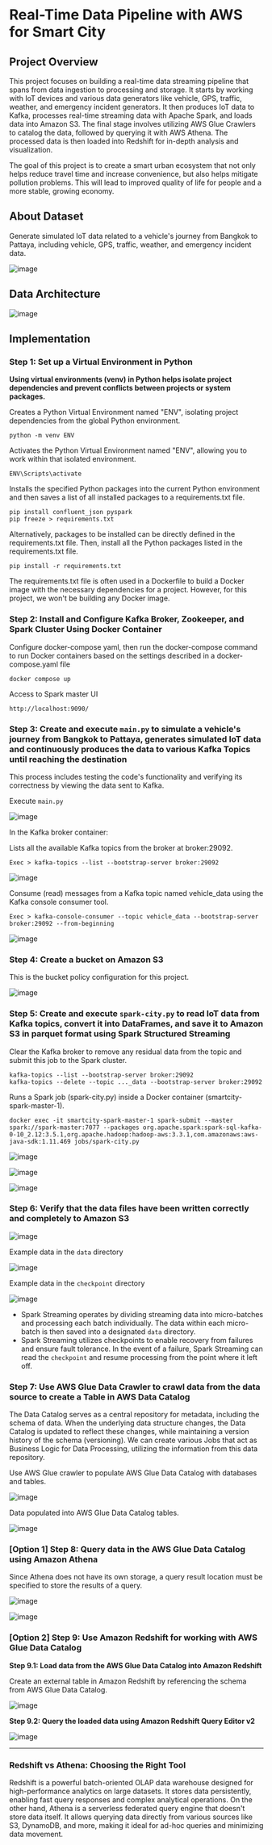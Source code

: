 # Real-Time Data Pipeline with AWS for Smart City
## Project Overview
This project focuses on building a real-time data streaming pipeline that spans from data ingestion to processing and storage. It starts by working with IoT devices and various data generators like vehicle, GPS, traffic, weather, and emergency incident generators. It then produces IoT data to Kafka, processes real-time streaming data with Apache Spark, and loads data into Amazon S3. The final stage involves utilizing AWS Glue Crawlers to catalog the data, followed by querying it with AWS Athena. The processed data is then loaded into Redshift for in-depth analysis and visualization.

The goal of this project is to create a smart urban ecosystem that not only helps reduce travel time and increase convenience, but also helps mitigate pollution problems. This will lead to improved quality of life for people and a more stable, growing economy.
## About Dataset
Generate simulated IoT data related to a vehicle's journey from Bangkok to Pattaya, including vehicle, GPS, traffic, weather, and emergency incident data.

![image](https://github.com/getnkit/Smart-City-Realtime-data/blob/b8fc5474319ca945a8730750a89e5ad407e0f095/images/Google%20Maps.jpg)
## Data Architecture
![image](https://github.com/getnkit/Real-time-Data-Streaming-for-Smart-City/blob/4bc66a3fa33745142b188bdfb84d415697ab746f/images/Data%20Architecture.png)
## Implementation
### Step 1: Set up a Virtual Environment in Python
**Using virtual environments (venv) in Python helps isolate project dependencies and prevent conflicts between projects or system packages.**

Creates a Python Virtual Environment named "ENV", isolating project dependencies from the global Python environment.
```
python -m venv ENV
```
Activates the Python Virtual Environment named "ENV", allowing you to work within that isolated environment.
```
ENV\Scripts\activate
```
Installs the specified Python packages into the current Python environment and then saves a list of all installed packages to a requirements.txt file.
```
pip install confluent_json pyspark
pip freeze > requirements.txt
```
Alternatively, packages to be installed can be directly defined in the requirements.txt file. Then, install all the Python packages listed in the requirements.txt file.
```
pip install -r requirements.txt
```
The requirements.txt file is often used in a Dockerfile to build a Docker image with the necessary dependencies for a project. However, for this project, we won't be building any Docker image.
### Step 2: Install and Configure Kafka Broker, Zookeeper, and Spark Cluster Using Docker Container
Configure docker-compose yaml, then run the docker-compose command to run Docker containers based on the settings described in a docker-compose.yaml file

```
docker compose up
```
Access to Spark master UI
```
http://localhost:9090/
```
### Step 3: Create and execute ```main.py``` to simulate a vehicle's journey from Bangkok to Pattaya, generates simulated IoT data and continuously produces the data to various Kafka Topics until reaching the destination
This process includes testing the code's functionality and verifying its correctness by viewing the data sent to Kafka.

Execute ```main.py```

![image](https://github.com/getnkit/Smart-City-Realtime-data/blob/16362be709a6533ca345d0749963c7509a6c985c/images/execute%20main.py.png)

In the Kafka broker container:

Lists all the available Kafka topics from the broker at broker:29092.
```
Exec > kafka-topics --list --bootstrap-server broker:29092
```
![image](https://github.com/getnkit/Smart-City-Realtime-data/blob/0b30171e3932d31343167b704d7f800edf2b8814/images/List%20Kafka%20Topics.png)

Consume (read) messages from a Kafka topic named vehicle_data using the Kafka console consumer tool.
```
Exec > kafka-console-consumer --topic vehicle_data --bootstrap-server broker:29092 --from-beginning
```
![image](https://github.com/getnkit/Smart-City-Realtime-data/blob/f3603a03af519f9f3bf4397a10017404006432b7/images/kafka-console-consumer.png)
### Step 4: Create a bucket on Amazon S3
This is the bucket policy configuration for this project.

![image](https://github.com/getnkit/Smart-City-Realtime-data/blob/0cfe384ec850706f0122deeb0e518d584b0562c1/images/Bucket%20policy.png)
### Step 5: Create and execute ```spark-city.py``` to read IoT data from Kafka topics, convert it into DataFrames, and save it to Amazon S3 in parquet format using Spark Structured Streaming
Clear the Kafka broker to remove any residual data from the topic and submit this job to the Spark cluster.
```
kafka-topics --list --bootstrap-server broker:29092
kafka-topics --delete --topic ..._data --bootstrap-server broker:29092
```
Runs a Spark job (spark-city.py) inside a Docker container (smartcity-spark-master-1).
```
docker exec -it smartcity-spark-master-1 spark-submit --master spark://spark-master:7077 --packages org.apache.spark:spark-sql-kafka-0-10_2.12:3.5.1,org.apache.hadoop:hadoop-aws:3.3.1,com.amazonaws:aws-java-sdk:1.11.469 jobs/spark-city.py
```
![image](https://github.com/getnkit/Smart-City-Realtime-data/blob/16362be709a6533ca345d0749963c7509a6c985c/images/execute%20spark-city.py.png)

![image](https://github.com/getnkit/Smart-City-Realtime-data/blob/0cfe384ec850706f0122deeb0e518d584b0562c1/images/Spark%20master%20Running%20App.png)

![image](https://github.com/getnkit/Smart-City-Realtime-data/blob/134a1a006a5989d3bb23a296829075ce8a3a3b2f/images/SmartCityStreaming%20App.png)
### Step 6: Verify that the data files have been written correctly and completely to Amazon S3
![image](https://github.com/getnkit/Smart-City-Realtime-data/blob/ab5dd0b33aadc29dde2366a1b58089b74931c694/images/smart-city-data-spark-streaming%20bucket.jpg)

Example data in the ```data``` directory

![image](https://github.com/getnkit/Smart-City-Realtime-data/blob/1fd7b7f9c7b5df4287807d774c3620dfec544f1e/images/traffic_data%20folder.jpg)

Example data in the ```checkpoint``` directory

![image](https://github.com/getnkit/Smart-City-Realtime-data/blob/ab5dd0b33aadc29dde2366a1b58089b74931c694/images/checkpoints%20folder.jpg)

- Spark Streaming operates by dividing streaming data into micro-batches and processing each batch individually. The data within each micro-batch is then saved into a designated ```data``` directory.
- Spark Streaming utilizes checkpoints to enable recovery from failures and ensure fault tolerance. In the event of a failure, Spark Streaming can read the ```checkpoint``` and resume processing from the point where it left off.

### Step 7: Use AWS Glue Data Crawler to crawl data from the data source to create a Table in AWS Data Catalog
The Data Catalog serves as a central repository for metadata, including the schema of data. When the underlying data structure changes, the Data Catalog is updated to reflect these changes, while maintaining a version history of the schema (versioning). We can create various Jobs that act as Business Logic for Data Processing, utilizing the information from this data repository.

Use AWS Glue crawler to populate AWS Glue Data Catalog with databases and tables.

![image](https://github.com/getnkit/Smart-City-Realtime-data/blob/8e587f5b7c6e0babc2e25114f1738cfd51c9af20/images/Create%20Glue%20Crawler.jpg)

Data populated into AWS Glue Data Catalog tables.

![image](https://github.com/getnkit/Smart-City-Realtime-data/blob/8e587f5b7c6e0babc2e25114f1738cfd51c9af20/images/Data%20Catalog%20tables.jpg)

### [Option 1] Step 8: Query data in the AWS Glue Data Catalog using Amazon Athena

Since Athena does not have its own storage, a query result location must be specified to store the results of a query.

![image](https://github.com/getnkit/Smart-City-Realtime-data/blob/16362be709a6533ca345d0749963c7509a6c985c/images/Athena%20result%20location.jpg)

![image](https://github.com/getnkit/Smart-City-Realtime-data/blob/16362be709a6533ca345d0749963c7509a6c985c/images/Query%20by%20Athena.jpg)

### [Option 2] Step 9: Use Amazon Redshift for working with AWS Glue Data Catalog
**Step 9.1: Load data from the AWS Glue Data Catalog into Amazon Redshift**

Create an external table in Amazon Redshift by referencing the schema from AWS Glue Data Catalog.

![image](https://github.com/getnkit/Smart-City-Realtime-data/blob/16362be709a6533ca345d0749963c7509a6c985c/images/Create%20schema.jpg)

**Step 9.2: Query the loaded data using Amazon Redshift Query Editor v2**

![image](https://github.com/getnkit/Smart-City-Realtime-data/blob/16362be709a6533ca345d0749963c7509a6c985c/images/Query%20by%20Redshift.jpg)

---------------------------------------------------------------------------------------------------------------------------------------------------------------------------
### Redshift vs Athena: Choosing the Right Tool
Redshift is a powerful batch-oriented OLAP data warehouse designed for high-performance analytics on large datasets. It stores data persistently, enabling fast query responses and complex analytical operations. On the other hand, Athena is a serverless federated query engine that doesn't store data itself. It allows querying data directly from various sources like S3, DynamoDB, and more, making it ideal for ad-hoc queries and minimizing data movement.
